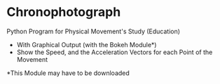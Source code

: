 # Chronophotograph
Python Program for Physical Movement's Study (Education)

* With Graphical Output (with the Bokeh Module*)
* Show the Speed, and the Acceleration Vectors for each Point of the Movement

*This Module may have to be downloaded

